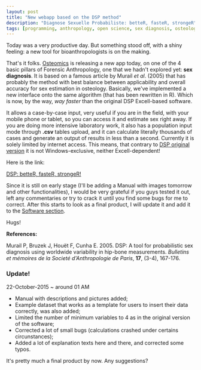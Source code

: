 ```yaml
---
layout: post
title: "New webapp based on the DSP method"
description: "Diagnose Sexuelle Probabiliste: betteR, fasteR, strongeR"
tags: [programming, anthropology, open science, sex diagnosis, osteology]
---
```



Today was a very productive day. But something stood off, with a shiny feeling: a new tool for bioanthropologists is on the making.

That's it folks. <a href = "http://osteomics.com" target = "_blank">Osteomics</a> is releasing a new app today, on one of the 4 basic pillars of Forensic Anthropology, one that we hadn't explored yet: **sex diagnosis**. It is based on a famous article by Murail *et al*. (2005) that has probably the method with best balance between applicability and overall accuracy for sex estimation in osteology. Basically, we've implemented a new interface onto the same algorithm (that has been rewritten in R). Which is now, by the way, *way faster* than the original DSP Excell-based software.

It allows a case-by-case input, very useful if you are in the field, with your mobile phone or tablet, so you can access it and estimate sex right away. If you are doing more intensive laboratory work, it also has a population input mode through **.csv** tables upload, and it can calculate literally thousands of cases and generate an output of results in less than a second. Currently it is solely limited by internet access. This means, that contrary to <a href = "http://projets.pacea.u-bordeaux.fr/logiciel/?id=2" target = "_blank">DSP original version</a> it is not Windows-exclusive, neither Excell-dependent!

Here is the link:

<a href = "http://apps.osteomics.com/DSP/" target = "_blank">DSP: betteR, fasteR, strongeR!</a>

Since it is still on early stage (I'll be adding a Manual with images tomorrow and other functionalities), I would be very grateful if you guys tested it out, left any commentaries or try to crack it until you find some bugs for me to correct. After this starts to look as a final product, I will update it and add it to the <a href="/software/" target = "_blank">Software section</a>.

Hugs!

**References:**

Murail P, Bruzek J, Houët F, Cunha E. 2005. DSP: A tool for probabilistic sex diagnosis using worldwide variability in hip-bone measurements. *Bulletins et mémoires de la Societé d'Anthropologie de Paris*, **17**, (3-4), 167-176.

### Update!
22-October-2015 ~ around 01 AM

* Manual with descriptions and pictures added;
* Example dataset that works as a template for users to insert their data correctly, was also added;
* Limited the number of minimum variables to 4 as in the original version of the software;
* Corrected a lot of small bugs (calculations crashed under certains circunstances);
* Added a lot of explanation texts here and there, and corrected some typos.

It's pretty much a final product by now. Any suggestions?
